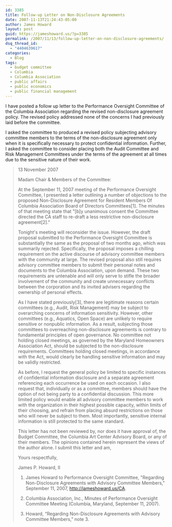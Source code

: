 ```yaml
---
id: 3385
title: Follow-up Letter on Non-Disclosure Agreements
date: 2007-11-13T21:24:43-05:00
author: James Howard
layout: post
guid: https://jameshoward.us/?p=3385
permalink: /2007/11/13/follow-up-letter-on-non-disclosure-agreements/
dsq_thread_id:
  - "4404639617"
categories:
  - Blog
tags:
  - budget committee
  - Columbia
  - Columbia Association
  - public affairs
  - public economics
  - public financial management
---
```

I have posted a follow up letter to the Performance Oversight Committee of the Columbia Association regarding the revised non-disclosure agreement policy.  The revised policy addressed none of the concerns I had previously laid before the committee.

I asked the committee to produced a revised policy subjecting advisory committee members to the terms of the non-disclosure agreement only when it is specifically necessary to protect confidential information.  Further, I asked the committee to consider placing both the Audit Committee and Risk Management Committees under the terms of the agreement at all times due to the sensitive nature of their work.

> 13 November 2007
>
> Madam Chair & Members of the Committee:
> 
> At the September 11, 2007 meeting of the Performance Oversight Committee, I presented a letter outlining a number of objections to the proposed Non-Disclosure Agreement for Resident Members Of Columbia Association Board of Directors Committees[1].  The minutes of that meeting state that "[b]y unanimous consent the Committee directed the CA staff to re-draft a less restrictive non-disclosure agreement[2]."
>
> Tonight's meeting will reconsider the issue. However, the draft proposal submitted to the Performance Oversight Committee is substantially the same as the proposal of two months ago, which was summarily rejected. Specifically, the proposal imposes a chilling requirement on the active discourse of advisory committee members with the community at large. The revised proposal also still requires advisory committee members to submit their personal notes and documents to the Columbia Association, upon demand. These two requirements are untenable and will only serve to stifle the broader involvement of the community and create unnecessary conflicts between the corporation and its invited advisers regarding the ownership of personal effects.
>
> As I have stated previously[3], there are legitimate reasons certain committees (e.g., Audit, Risk Management) may be subject to overarching concerns of information sensitivity. However, other committees (e.g., Aquatics, Open Space) are unlikely to require sensitive or nonpublic information. As a result, subjecting those committees to overreaching non-disclosure agreements is contrary to fundamental principles of open governance. No committee not holding closed meetings, as governed by the Maryland Homeowners Association Act, should be subjected to the non-disclosure requirements. Committees holding closed meetings, in accordance with the Act, would clearly be handling sensitive information and may be validly restricted.
>
> As before, I request the general policy be limited to specific instances of confidential information disclosure and a separate agreement referencing each occurrence be used on each occasion. I also request that, individually or as a committee, members should have the option of not being party to a confidential discussion. This more limited policy would enable all advisory committee members to work with the organization in their highest possible capacity, within limits of their choosing, and refrain from placing absurd restrictions on those who will never be subject to them. Most importantly, sensitive internal information is still protected to the same standard.
>
> This letter has not been reviewed by, nor does it have approval of, the Budget Committee, the Columbia Art Center Advisory Board, or any of their members. The opinions contained herein represent the views of the author alone. I submit this letter and am,
>
> Yours respectfully,
>
> James P. Howard, II
>
> 1. James Howard to Performance Oversight Committee, "Regarding Non-Disclosure Agreements with Advisory
Committee Members," September 11, 2007, http://jameshoward.us/CA.
>
> 2. Columbia Association, Inc., Minutes of Performance Oversight Committee Meeting (Columbia, Maryland, September 11, 2007).
>
> 3. Howard, “Regarding Non-Disclosure Agreements with Advisory Committee Members,” note 3.

